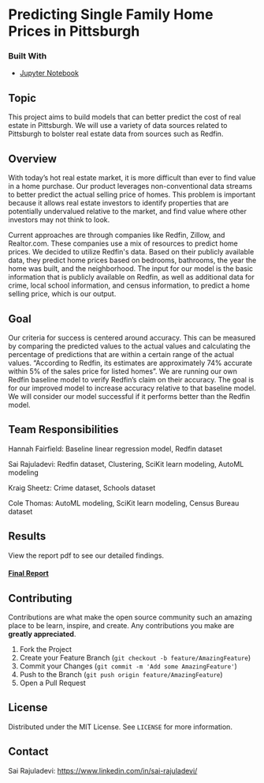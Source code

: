 # Predicting Single Family Home Prices in Pittsburgh

<!--
*** Thanks for checking out this project. If you have a suggestion
*** that would make this better, please fork the repo and create a pull request
*** or simply open an issue with the tag "enhancement".
-->



### Built With

* [Jupyter Notebook](https://jupyter.org/)



<!-- ABOUT -->
## Topic
This project aims to build models that can better predict the cost of real estate in Pittsburgh. We will use a variety of data sources related to Pittsburgh to bolster real estate data from sources such as Redfin. 



## Overview

With today’s hot real estate market, it is more difficult than ever to find value in a home purchase. Our product leverages non-conventional data streams to better predict the actual selling price of homes. This problem is important because it allows real estate investors to identify properties that are potentially undervalued relative to the market, and find value where other investors may not think to look. 


Current approaches are through companies like Redfin, Zillow, and Realtor.com. These companies use a mix of resources to predict home prices. We decided to utilize Redfin's data.  Based on their publicly available data, they predict home prices based on bedrooms, bathrooms, the year the home was built, and the neighborhood. The input for our model is the basic information that is publicly available on Redfin, as well as additional data for crime, local school information, and census information, to predict a home selling price, which is our output.


## Goal

Our criteria for success is centered around accuracy. This can be measured by comparing the predicted values to the actual values and calculating the percentage of predictions that are within a certain range of the actual values. “According to Redfin, its estimates are approximately 74% accurate within 5% of the sales price for listed homes”.   We are running our own Redfin baseline model to verify Redfin’s claim on their accuracy. The goal is for our improved model to increase accuracy relative to that baseline model. We will consider our model successful if it performs better than the Redfin model.


## Team Responsibilities

Hannah Fairfield: Baseline linear regression model, Redfin dataset

Sai Rajuladevi: Redfin dataset, Clustering, SciKit learn modeling, AutoML modeling

Kraig Sheetz: Crime dataset, Schools dataset

Cole Thomas: AutoML modeling, SciKit learn modeling, Census Bureau dataset


## Results

View the report pdf to see our detailed findings. 


#### [Final Report](https://google.com)



<!-- CONTRIBUTING -->
## Contributing

Contributions are what make the open source community such an amazing place to be learn, inspire, and create. Any contributions you make are **greatly appreciated**.

1. Fork the Project
2. Create your Feature Branch (`git checkout -b feature/AmazingFeature`)
3. Commit your Changes (`git commit -m 'Add some AmazingFeature'`)
4. Push to the Branch (`git push origin feature/AmazingFeature`)
5. Open a Pull Request



<!-- LICENSE -->
## License

Distributed under the MIT License. See `LICENSE` for more information.


<!-- CONTACT -->
## Contact

Sai Rajuladevi: https://www.linkedin.com/in/sai-rajuladevi/






